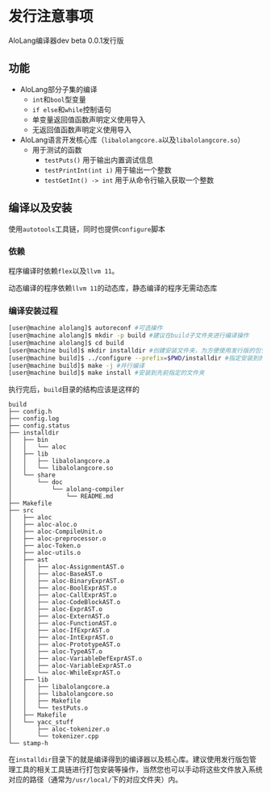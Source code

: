 # 发行注意事项

AloLang编译器dev beta 0.0.1发行版

## 功能

- AloLang部分子集的编译
  - `int`和`bool`型变量
  - `if else`和`while`控制语句
  - 单变量返回值函数声明定义使用导入
  - 无返回值函数声明定义使用导入
- AloLang语言开发核心库（`libalolangcore.a`以及`libalolangcore.so`）
  - 用于测试的函数
    - `testPuts()` 用于输出内置调试信息
    - `testPrintInt(int i)` 用于输出一个整数
    - `testGetInt() -> int` 用于从命令行输入获取一个整数

## 编译以及安装

使用`autotools`工具链，同时也提供`configure`脚本

### 依赖

程序编译时依赖`flex`以及`llvm 11`。

动态编译的程序依赖`llvm 11`的动态库，静态编译的程序无需动态库

### 编译安装过程

```bash
[user@machine alolang]$ autoreconf #可选操作
[user@machine alolang]$ mkdir -p build #建议在build子文件夹进行编译操作
[user@machine alolang]$ cd build
[user@machine build]$ mkdir installdir #创建安装文件夹，为方便使用发行版的包管理器打包
[user@machine build]$ ../configure --prefix=$PWD/installdir #指定安装到的文件夹
[user@machine build]$ make -j #并行编译
[user@machine build]$ make install #安装到先前指定的文件夹
```

执行完后，`build`目录的结构应该是这样的

```
build
├── config.h
├── config.log
├── config.status
├── installdir
│   ├── bin
│   │   └── aloc
│   ├── lib
│   │   ├── libalolangcore.a
│   │   └── libalolangcore.so
│   └── share
│       └── doc
│           └── alolang-compiler
│               └── README.md
├── Makefile
├── src
│   ├── aloc
│   ├── aloc-aloc.o
│   ├── aloc-CompileUnit.o
│   ├── aloc-preprocessor.o
│   ├── aloc-Token.o
│   ├── aloc-utils.o
│   ├── ast
│   │   ├── aloc-AssignmentAST.o
│   │   ├── aloc-BaseAST.o
│   │   ├── aloc-BinaryExprAST.o
│   │   ├── aloc-BoolExprAST.o
│   │   ├── aloc-CallExprAST.o
│   │   ├── aloc-CodeBlockAST.o
│   │   ├── aloc-ExprAST.o
│   │   ├── aloc-ExternAST.o
│   │   ├── aloc-FunctionAST.o
│   │   ├── aloc-IfExprAST.o
│   │   ├── aloc-IntExprAST.o
│   │   ├── aloc-PrototypeAST.o
│   │   ├── aloc-TypeAST.o
│   │   ├── aloc-VariableDefExprAST.o
│   │   ├── aloc-VariableExprAST.o
│   │   └── aloc-WhileExprAST.o
│   ├── lib
│   │   ├── libalolangcore.a
│   │   ├── libalolangcore.so
│   │   ├── Makefile
│   │   └── testPuts.o
│   ├── Makefile
│   └── yacc_stuff
│       ├── aloc-tokenizer.o
│       └── tokenizer.cpp
└── stamp-h
```

在`installdir`目录下的就是编译得到的编译器以及核心库。建议使用发行版包管理工具的相关工具链进行打包安装等操作，当然您也可以手动将这些文件放入系统对应的路径（通常为`/usr/local/`下的对应文件夹）内。
